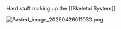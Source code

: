 Hard stuff making up the [[Skeletal System]]

![Pasted_image_20250426011033.png](pasted_image_20250426011033.png)
